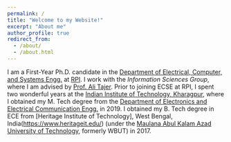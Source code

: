 ```yaml
---
permalink: /
title: "Welcome to my Website!"
excerpt: "About me"
author_profile: true
redirect_from: 
  - /about/
  - /about.html
---
```


I am a First-Year Ph.D. candidate in the [Department of Electrical, Computer, and Systems Engg.](https://www.ecse.rpi.edu/) at [RPI](https://www.rpi.edu/). I work with the _Information Sciences Group_, where I am advised by [Prof. Ali Tajer](https://www.isg-rpi.com/). Prior to joining ECSE at RPI, I spent two wonderful years at the [Indian Institute of Technology, Kharagpur](http://www.iitkgp.ac.in/), where I obtained my M. Tech degree from the [Department of Electronics and Electrical Communication Engg.](http://www.iitkgp.ac.in/department/EC) in 2019. I obtained my B. Tech degree in ECE from [Heritage Institute of Technology], West Bengal, India(https://www.heritageit.edu/) (under the [Maulana Abul Kalam Azad University of Technology](http://makautexam.net/), formerly WBUT) in 2017.


